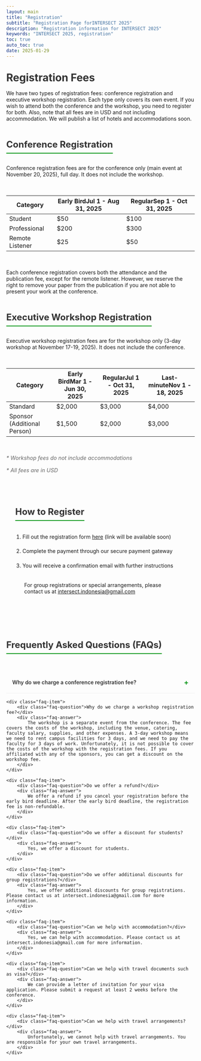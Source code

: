 ```yaml
---
layout: main
title: "Registration"
subtitle: "Registration Page forINTERSECT 2025"
description: "Registration information for INTERSECT 2025"
keywords: "INTERSECT 2025, registration"
toc: true
auto_toc: true
date: 2025-01-29
---
```


<style>
/* Remove color scheme forcing */
:root {
    color-scheme: auto;
}

/* Base table styles */
.fee-table {
    width: 100%;
    border-collapse: collapse;
    margin: 2rem 0;
    background: transparent;
    box-shadow: 0 1px 3px rgba(0,0,0,0.1);
}

/* Table wrapper for horizontal scroll */
.table-container {
    width: 100%;
    overflow-x: auto;
    -webkit-overflow-scrolling: touch;
    margin: 2rem 0;
    border-radius: 8px;
    position: relative;
}

/* Responsive styles */
@media screen and (max-width: 768px) {
    .table-container {
        margin: 2rem -1rem;  /* Negative margin to allow full-width scroll */
        padding: 0 1rem;
        width: calc(100% + 2rem);
    }
    
    .fee-table {
        margin: 0;  /* Remove table margin inside container */
        min-width: 600px;  /* Ensure minimum width for content */
    }
    
    .fee-table th,
    .fee-table td {
        min-width: 120px;  /* Minimum column width */
    }
    
    .fee-period,
    .deadline {
        white-space: nowrap;  /* Prevent date wrapping */
    }
}

.fee-table th,
.fee-table td {
    padding: 1rem 1.5rem;
    text-align: left;
    border-bottom: 1px solid #eee;
}

.fee-table th {
    background: #039311;
    color: white;
    font-weight: 600;
    text-transform: uppercase;
    font-size: 0.9rem;
    letter-spacing: 0.5px;
}

.fee-table tr:nth-child(even) {
    background: rgba(248, 249, 250, 0.9);
}

.fee-table tr:hover {
    background: rgba(241, 243, 245, 0.95);
}

.fee-category {
    font-weight: 600;
    color: #039311;
}

.fee-note {
    font-size: 0.9rem;
    color: #666;
    font-style: italic;
    margin-top: 1rem;
}

.fee-period {
    display: block;
    color: #039311;
    font-size: 0.85rem;
    margin-bottom: 0.25rem;
}

.deadline {
    color: #666;
    font-size: 0.85rem;
    display: block;
}

.faq-section {
    margin: 2rem 0;
}

.faq-item {
    border-bottom: 1px solid #eee;
    margin-bottom: 1rem;
}

.faq-question {
    font-weight: 600;
    color: #333;
    padding: 1rem;
    cursor: pointer;
    display: flex;
    align-items: center;
    justify-content: space-between;
    background: transparent;
    border-radius: 8px;
    transition: all 0.3s ease;
}

.faq-question:hover {
    background: rgba(248, 249, 250, 0.9);
}

.faq-question::after {
    content: '+';
    font-size: 1.2rem;
    color: #039311;
}

.faq-question.active::after {
    content: '−';
}

.faq-answer {
    padding: 0 1rem;
    max-height: 0;
    overflow: hidden;
    transition: all 0.3s ease;
    opacity: 0;
    color: #666;
    line-height: 1.6;
}

.faq-answer.active {
    padding: 1rem;
    max-height: 500px;
    opacity: 1;
    background: transparent;
    margin: 0.5rem 0;
    border-radius: 8px;
}

/* General Typography Improvements */
h1, h2 {
    color: #333;
    margin: 2rem 0 1rem;
}

h2 {
    font-size: 1.5rem;
    border-bottom: 2px solid #039311;
    padding-bottom: 0.5rem;
    display: inline-block;
}

.registration-steps {
    background: transparent;
    padding: 1.5rem;
    border-radius: 8px;
    margin: 2rem 0;
}

.registration-steps ol {
    margin: 0;
    padding-left: 1.2rem;
}

.registration-steps li {
    margin: 1rem 0;
    line-height: 1.6;
}

.contact-info {
    background: transparent;
    padding: 1rem 1.5rem;
    border-radius: 8px;
    margin: 1rem 0;
}

/* Update timeline table */
.timeline-table {
    background: transparent;
}
</style>

# Registration Fees

We have two types of registration fees: conference registration and executive workshop registration. Each type only covers its own event. If you wish to attend both the conference and the workshop, you need to register for both. Also, note that all fees are in USD and not including accommodation. We will publish a list of hotels and accommodations soon.

## Conference Registration

Conference registration fees are for the conference only (main event at November 20, 2025), full day. It does not include the workshop.

<!-- Conference Registration Table -->
<div class="table-container">
    <table class="timeline-table">
        <thead>
            <tr>
                <th>Category</th>
                <th>Early Bird<span class="date-range">Jul 1 - Aug 31, 2025</span></th>
                <th>Regular<span class="date-range">Sep 1 - Oct 31, 2025</span></th>
            </tr>
        </thead>
        <tbody>
            <tr>
                <td data-label="Category">Student</td>
                <td data-label="Early Bird (Jul 1 - Aug 31)">$50</td>
                <td data-label="Regular (Sep 1 - Oct 31)">$100</td>
            </tr>
            <tr>
                <td data-label="Category">Professional</td>
                <td data-label="Early Bird (Jul 1 - Aug 31)">$200</td>
                <td data-label="Regular (Sep 1 - Oct 31)">$300</td>
            </tr>
            <tr>
                <td data-label="Category">Remote Listener</td>
                <td data-label="Early Bird (Jul 1 - Aug 31)">$25</td>
                <td data-label="Regular (Sep 1 - Oct 31)">$50</td>
            </tr>
        </tbody>
    </table>
</div>

Each conference registration covers both the attendance and the publication fee, except for the remote listener. However, we reserve the right to remove your paper from the publication if you are not able to present your work at the conference.

## Executive Workshop Registration

Executive workshop registration fees are for the workshop only (3-day workshop at November 17-19, 2025). It does not include the conference. 

<div class="table-container">
    <table class="timeline-table">
        <thead>
            <tr>
                <th>Category</th>
                <th>Early Bird<span class="date-range">Mar 1 - Jun 30, 2025</span></th>
                <th>Regular<span class="date-range">Jul 1 - Oct 31, 2025</span></th>
                <th>Last-minute<span class="date-range">Nov 1 - 18, 2025</span></th>
            </tr>
        </thead>
        <tbody>
            <tr>
                <td data-label="Category">Standard</td>
                <td data-label="Early Bird (Mar 1 - Jun 30)">$2,000</td>
                <td data-label="Regular (Jul 1 - Oct 31)">$3,000</td>
                <td data-label="Last-minute (Nov 1 - 18)">$4,000</td>
            </tr>
            <tr>
                <td data-label="Category">Sponsor (Additional Person)</td>
                <td data-label="Early Bird (Mar 1 - Jun 30)">$1,500</td>
                <td data-label="Regular (Jul 1 - Oct 31)">$2,000</td>
                <td data-label="Last-minute (Nov 1 - 18)">$3,000</td>
            </tr>
        </tbody>
    </table>
</div>

<p class="fee-note">* Workshop fees do not include accommodations</p>
<p class="fee-note">* All fees are in USD</p>

<div class="registration-steps">
    <h2>How to Register</h2>
    <ol>
        <li>Fill out the registration form <a href="#">here</a> (link will be available soon)</li>
        <li>Complete the payment through our secure payment gateway</li>
        <li>You will receive a confirmation email with further instructions</li>
    </ol>
    <div class="contact-info">
        For group registrations or special arrangements, please contact us at <a href="mailto:intersect.indonesia@gmail.com">intersect.indonesia@gmail.com</a>
    </div>
</div>

## Frequently Asked Questions (FAQs)
<div class="faq-section">
    <div class="faq-item">
        <div class="faq-question">Why do we charge a conference registration fee?</div>
        <div class="faq-answer">
            We charge a registration fee to cover the costs of the conference, including the venue, catering, and other expenses. The fee is also used to cover the costs of the competition.
        </div>
    </div>
    
    <div class="faq-item">
        <div class="faq-question">Why do we charge a workshop registration fee?</div>
        <div class="faq-answer">
            The workshop is a separate event from the conference. The fee covers the costs of the workshop, including the venue, catering, faculty salary, supplies, and other expenses. A 3-day workshop means we need to rent campus facilities for 3 days, and we need to pay the faculty for 3 days of work. Unfortunately, it is not possible to cover the costs of the workshop with the registration fees. If you affiliated with any of the sponsors, you can get a discount on the workshop fee.
        </div>
    </div>
    
    <div class="faq-item">
        <div class="faq-question">Do we offer a refund?</div>
        <div class="faq-answer">
            We offer a refund if you cancel your registration before the early bird deadline. After the early bird deadline, the registration fee is non-refundable.
        </div>
    </div>
    
    <div class="faq-item">
        <div class="faq-question">Do we offer a discount for students?</div>
        <div class="faq-answer">
            Yes, we offer a discount for students.
        </div>
    </div>
    
    <div class="faq-item">
        <div class="faq-question">Do we offer additional discounts for group registrations?</div>
        <div class="faq-answer">
            Yes, we offer additional discounts for group registrations. Please contact us at intersect.indonesia@gmail.com for more information.
        </div>
    </div>
    
    <div class="faq-item">
        <div class="faq-question">Can we help with accommodation?</div>
        <div class="faq-answer">
            Yes, we can help with accommodation. Please contact us at intersect.indonesia@gmail.com for more information.
        </div>
    </div>
    
    <div class="faq-item">
        <div class="faq-question">Can we help with travel documents such as visa?</div>
        <div class="faq-answer">
            We can provide a letter of invitation for your visa application. Please submit a request at least 2 weeks before the conference.
        </div>
    </div>
    
    <div class="faq-item">
        <div class="faq-question">Can we help with travel arrangements?</div>
        <div class="faq-answer">
            Unfortunately, we cannot help with travel arrangements. You are responsible for your own travel arrangements.
        </div>
    </div>
</div>

<script>
document.querySelectorAll('.faq-question').forEach(question => {
    question.addEventListener('click', () => {
        const answer = question.nextElementSibling;
        const isActive = question.classList.contains('active');
        
        // Close all FAQs
        document.querySelectorAll('.faq-question').forEach(q => q.classList.remove('active'));
        document.querySelectorAll('.faq-answer').forEach(a => a.classList.remove('active'));
        
        // Open clicked FAQ if it wasn't active
        if (!isActive) {
            question.classList.add('active');
            answer.classList.add('active');
        }
    });
});
</script>